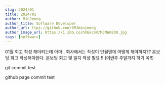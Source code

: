 ```yaml
---
slug: 2024/01
title: 2024/01
author: MinJeong
author_title: Software Developer
author_url: ttps://github.com/SMJminjeong
author_image_url: https://i.ibb.co/hX6xc0V/MJMW0830.jpg
tags: [software]
---
```



01월 회고 작성 해야되는데 
아마.. 회사에서는 작성이 안될텐데 어떻게 해야하지??
온보딩 회고 작성해야한다. 
온보딩 회고 및 일지 작성 필요 !! (이번주 주말까지 하기 꼭!!)

git commit test 

github page commit test
